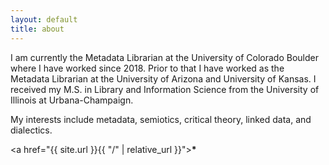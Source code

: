 ```yaml
---
layout: default
title: about
---
```


I am currently the Metadata Librarian at the University of Colorado Boulder where I have worked since 2018. Prior to that I have worked as the Metadata Librarian at the University of Arizona and University of Kansas. I received
my M.S. in Library and Information Science from the University of Illinois at Urbana-Champaign.

My interests include metadata, semiotics, critical theory, linked data, and dialectics.


<a href="{{ site.url }}{{ "/" | relative_url }}"><b>*</b></a>

